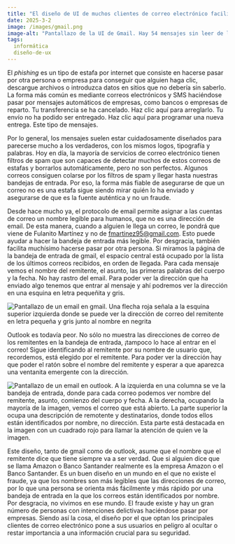 ```yaml
---
title: "El diseño de UI de muchos clientes de correo electrónico facilita el *phishing*"
date: 2025-3-2
image: /images/gmail.png
image-alt: "Pantallazo de la UI de Gmail. Hay 54 mensajes sin leer de la bandeja de entrada. Ninguno de los mensajes dice nada trascendente ni comprometedor porque es una imagen promocional."
tags:
  informática
  diseño-de-ux
---
```

El *phishing* es un tipo de estafa por internet que consiste en hacerse pasar por otra persona o empresa para conseguir que alguien haga clic, descargue archivos o introduzca datos en sitios que no debería sin saberlo. La forma más común es mediante correos electrónicos y SMS haciéndose pasar por mensajes automáticos de empresas, como bancos o empresas de reparto. Tu transferencia se ha cancelado. Haz clic aquí para arreglarlo. Tu envío no ha podido ser entregado. Haz clic aquí para programar una nueva entrega. Este tipo de mensajes.

Por lo general, los mensajes suelen estar cuidadosamente diseñados para parecerse mucho a los verdaderos, con los mismos logos, tipografía y palabras. Hoy en día, la mayoría de servicios de correo electrónico tienen filtros de spam que son capaces de detectar muchos de estos correos de estafas y borrarlos automáticamente, pero no son perfectos. Algunos correos consiguen colarse por los filtros de spam y llegar hasta nuestras bandejas de entrada. Por eso, la forma más fiable de asegurarse de que un correo no es una estafa sigue siendo mirar quién lo ha enviado y asegurarse de que es la fuente auténtica y no un fraude.

Desde hace mucho ya, el protocolo de email permite asignar a las cuentas de correo un nombre legible para humanos, que no es una dirección de email. De esta manera, cuando a alguien le llega un correo, le pondrá que viene de Fulanito Martínez y no de fmartinez95@gmail.com. Esto puede ayudar a hacer la bandeja de entrada más legible. Por desgracia, también facilita muchísimo hacerse pasar por otra persona. Si miramos la página de la bandeja de entrada de gmail, el espacio central está ocupado por la lista de los últimos correos recibidos, en orden de llegada. Para cada mensaje vemos el nombre del remitente, el asunto, las primeras palabras del cuerpo y la fecha. No hay rastro del email. Para poder ver la dirección que ha enviado algo tenemos que entrar al mensaje y ahí podremos ver la dirección en una esquina en letra pequeñita y gris.

![Pantallazo de un email en gmail. Una flecha roja señala a la esquina superior izquierda donde se puede ver la dirección de correo del remitente en letra pequeña y gris junto al nombre en negrita](/images/correo-wallapop.png)

Outlook es todavía peor. No sólo no muestra las direcciones de correo de los remitentes en la bandeja de entrada, ¡tampoco lo hace al entrar en el correo! Sigue identificando al remitente por su nombre de usuario que, recordemos, está elegido por el remitente. Para poder ver la dirección hay que poder el ratón sobre el nombre del remitente y esperar a que aparezca una ventanita emergente con la dirección.

![Pantallazo de un email en outlook. A la izquierda en una columna se ve la bandeja de entrada, donde para cada correo podemos ver nombre del remitente, asunto, comienzo del cuerpo y fecha. A la derecha, ocupando la mayoría de la imagen, vemos el correo que está abierto. La parte superior la ocupa una descripción de remotente y destinatarios, donde todos ellos están identificados por nombre, no dirección. Esta parte está destacada en la imagen con un cuadrado rojo para llamar la atención de quien ve la imagen.](/images/correo-outlook.png)

Este diseño, tanto de gmail como de outlook, asume que el nombre que el remitente dice que tiene siempre va a ser verdad. Que si alguien dice que se llama Amazon o Banco Santander realmente es la empresa Amazon o el Banco Santander. Es un buen diseño en un mundo en el que no existe el fraude, ya que los nombres son más legibles que las direcciones de correo, por lo que una persona se orienta más fácilmente y más rápido por una bandeja de entrada en la que los correos están identificados por nombre. Por desgracia, no vivimos en ese mundo. El fraude existe y hay un gran número de personas con intenciones delictivas haciéndose pasar por empresas. Siendo así la cosa, el diseño por el que optan los principales clientes de correo electrónico pone a sus usuarios en peligro al ocultar o restar importancia a una información crucial para su seguridad.

